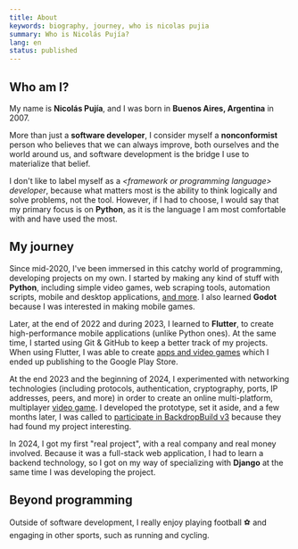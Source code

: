 ```yaml
---
title: About
keywords: biography, journey, who is nicolas pujia
summary: Who is Nicolás Pujía?
lang: en
status: published
---
```


## Who am I?

My name is **Nicolás Pujía**, and I was born in **Buenos Aires, Argentina** in 2007.

More than just a **software developer**, I consider myself a **nonconformist** person who believes that we can always improve, both ourselves and the world around us, and software development is the bridge I use to materialize that belief.

I don't like to label myself as a *<framework or programming language\> developer*, because what matters most is the ability to think logically and solve problems, not the tool. However, if I had to choose, I would say that my primary focus is on **Python**, as it is the language I am most comfortable with and have used the most.

## My journey

Since mid-2020, I've been immersed in this catchy world of programming, developing projects on my own. I started by making any kind of stuff with **Python**, including simple video games, web scraping tools, automation scripts, mobile and desktop applications, [and more](https://github.com/nicopujia/old_projects). I also learned **Godot** because I was interested in making mobile games.

Later, at the end of 2022 and during 2023, I learned to **Flutter**, to create high-performance mobile applications (unlike Python ones). At the same time, I started using Git & GitHub to keep a better track of my projects. When using Flutter, I was able to create [apps and video games](/tags/flutter.html) which I ended up publishing to the Google Play Store.

At the end 2023 and the beginning of 2024, I experimented with networking technologies (including protocols, authentication, cryptography, ports, IP addresses, peers, and more) in order to create an online multi-platform, multiplayer [video game]({filename}/featured-projects/biome-fighters.md). I developed the prototype, set it aside, and a few months later, I was called to [participate in BackdropBuild v3](https://backdropbuild.com/builds/v3/biome-fighters) because they had found my project interesting.

In 2024, I got my first "real project", with a real company and real money involved. Because it was a full-stack web application, I had to learn a backend technology, so I got on my way of specializing with **Django** at the same time I was developing the project.

## Beyond programming

Outside of software development, I really enjoy playing football ⚽ and engaging in other sports, such as running and cycling.
